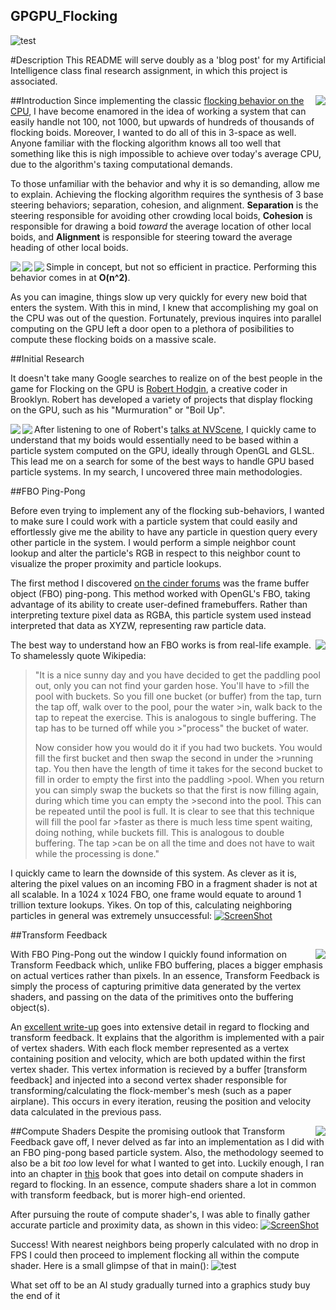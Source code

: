 ## GPGPU_Flocking
![test](https://i.gyazo.com/32b8b3bfb0cb93186a7352105e4110e3.gif)

#Description
This README will serve doubly as a 'blog post' for my Artificial Intelligence class final research assignment, in which this project is associated.

##Introduction
<img align="right" src = "http://i.imgur.com/yErDZxJ.png">
Since implementing the classic [flocking behavior on the CPU](https://github.com/parsaiej/AISteeringBehaviors#flocking), I have become enamored in the idea of working a system that can easily handle not 100, not 1000, but upwards of hundreds of thousands of flocking boids. Moreover, I wanted to do all of this in 3-space as well. Anyone familiar with the flocking algorithm knows all too well that something like this is nigh impossible to achieve over today's average CPU, due to the algorithm's taxing computational demands.

To those unfamiliar with the behavior and why it is so demanding, allow me to explain. Achieving the flocking algorithm requires the synthesis of 3 base steering behaviors; separation, cohesion, and alignment. **Separation** is the steering responsible for avoiding other crowding local boids, **Cohesion** is responsible for drawing a boid *toward* the average location of other local boids, and **Alignment** is responsible for steering toward the average heading of other local boids.

<img align="left" src = "http://www.red3d.com/cwr/boids/images/separation.gif">
<img align="left" src = "http://www.red3d.com/cwr/boids/images/cohesion.gif">
<img align="left" src = "http://www.red3d.com/cwr/boids/images/alignment.gif">

Simple in concept, but not so efficient in practice. Performing this behavior comes in at **O(n^2)**. 

As you can imagine, things slow up very quickly for every new boid that enters the system. With this in mind, I knew that accomplishing my goal on the CPU was out of the question. Fortunately, previous inquires into parallel computing on the GPU left a door open to a plethora of posibilities to compute these flocking boids on a massive scale.

##Initial Research

It doesn't take many Google searches to realize on of the best people in the game for Flocking on the GPU is [Robert Hodgin](http://roberthodgin.com/), a creative coder in Brooklyn. Robert has developed a variety of projects that display flocking on the GPU, such as his "Murmuration" or "Boil Up".

<img align="left" src = "http://i.imgur.com/diTI9rE.jpg">
<img align="left" src = "http://i.imgur.com/3v2dbJL.jpg">


After listening to one of Robert's [talks at NVScene](http://www.ustream.tv/recorded/45396322#to00:24:54), I quickly came to understand that my boids would essentially need to be based within a particle system computed on the GPU, ideally through OpenGL and GLSL. This lead me on a search for some of the best ways to handle GPU based particle systems. In my search, I uncovered three main methodologies.

##FBO Ping-Pong

Before even trying to implement any of the flocking sub-behaviors, I wanted to make sure I could work with a particle system that could easily and effortlessly give me the ability to have any particle in question query every other particle in the system. I would perform a simple neighbor count lookup and alter the particle's RGB in respect to this neighbor count to visualize the proper proximity and particle lookups.

The first method I discovered [on the cinder forums](https://forum.libcinder.org/topic/on-my-way-towards-the-million) was the frame buffer object (FBO) ping-pong. This method worked with OpenGL's FBO, taking advantage of its ability to create user-defined framebuffers. Rather than interpreting texture pixel data as RGBA, this particle system used instead interpreted that data as XYZW, representing raw particle data. 

<img align="right" src = "http://i.imgur.com/AxfrnrW.jpg">

The best way to understand how an FBO works is from real-life example. To shamelessly quote Wikipedia: 

>"It is a nice sunny day and you have decided to get the paddling pool out, only you can not find your garden hose. You'll have to >fill the pool with buckets. So you fill one bucket (or buffer) from the tap, turn the tap off, walk over to the pool, pour the water >in, walk back to the tap to repeat the exercise. This is analogous to single buffering. The tap has to be turned off while you >"process" the bucket of water.
>
>Now consider how you would do it if you had two buckets. You would fill the first bucket and then swap the second in under the >running tap. You then have the length of time it takes for the second bucket to fill in order to empty the first into the paddling >pool. When you return you can simply swap the buckets so that the first is now filling again, during which time you can empty the >second into the pool. This can be repeated until the pool is full. It is clear to see that this technique will fill the pool far >faster as there is much less time spent waiting, doing nothing, while buckets fill. This is analogous to double buffering. The tap >can be on all the time and does not have to wait while the processing is done."

I quickly came to learn the downside of this system. As clever as it is, altering the pixel values on an incoming FBO in a fragment shader is not at all scalable. In a 1024 x 1024 FBO, one frame would equate to around 1 trillion texture lookups. Yikes. On top of this, calculating neighboring particles in general was extremely unsuccessful:
[![ScreenShot](http://i.imgur.com/Oy2u00V.png)](https://www.youtube.com/watch?v=QksTr9o-lcc)


##Transform Feedback

<img align="right" src = "http://i.imgur.com/biQrxwe.jpg">
With FBO Ping-Pong out the window I quickly found information on Transform Feedback which, unlike FBO buffering, places a bigger emphasis on actual vertices rather than pixels. In an essence, Transform Feedback is simply the process of capturing primitive data generated by the vertex shaders, and passing on the data of the primitives onto the buffering  object(s). 

An [excellent write-up](http://programming4.us/multimedia/9888.aspx) goes into extensive detail in regard to flocking and transform feedback. It explains that the algorithm is implemented with a pair of vertex shaders. With each flock member represented as a vertex containing position and velocity, which are both updated within the first vertex shader. This vertex information is recieved by a buffer [transform feedback] and injected into a second vertex shader responsible for transforming/calculating the flock-member's mesh (such as a paper airplane). This occurs in every iteration, reusing the position and velocity data calculated in the previous pass.

##Compute Shaders
<img align="right" src = "http://i.imgur.com/lOSca0A.png">
Despite the promising outlook that Transform Feedback gave off, I never delved as far into an implementation as I did with an FBO ping-pong based particle system. Also, the methodology seemed to also be a bit *too* low level for what I wanted to get into. Luckily enough, I ran into an chapter in [this](https://books.google.com/books?id=Nwo0CgAAQBAJ&pg=PT700&lpg=PT700&dq=flocking+compute+shader&source=bl&ots=LoRVYlLst6&sig=FD1_GkEaXn5rDnwIPNMyiETCLWw&hl=en&sa=X&ved=0ahUKEwjhoITF7sXJAhUKdD4KHfYnCDEQ6AEIMTAF#v=onepage&q=flocking%20compute%20shader&f=false) book that goes into detail on compute shaders in regard to flocking. In an essence, compute shaders share a lot in common with transform feedback, but is morer high-end oriented.


After pursuing the route of compute shader's, I was able to finally gather accurate particle and proximity data, as shown in this video: 
[![ScreenShot](http://i.imgur.com/SOaOdzs.png)](https://www.youtube.com/watch?v=QaqU3IJbQAs)

Success! With nearest neighbors being properly calculated with no drop in FPS I could then proceed to implement flocking all within the compute shader. Here is a small glimpse of that in main():
![test](http://i.imgur.com/kfrNFcl.png)



What set off to be an AI study gradually turned into a graphics study buy the end of it
